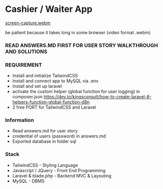 # Cashier / Waiter App
[screen-capture.webm](https://user-images.githubusercontent.com/105652124/199292958-ef6f0bd0-1b4e-4547-a312-e72a890b2a75.webm)


be patient because it takes long in some browser (video format .webm)

### READ ANSWERS.MD FIRST FOR USER STORY WALKTHROUGH AND SOLUTIONS

### REQUIREMENT
* Install and initialize TailwindCSS
* Install and connect app to MySQL via .env
* Install and set up laravel
* activate the custom helper (global function for user logging) in composer.json https://dev.to/kingsconsult/how-to-create-laravel-8-helpers-function-global-function-d8n
* 2 free PORT for TailwindCSS and Laravel

### Information
* Read answers.md for user story
* credential of users (password) in answers.md 
* Exported database in folder sql

### Stack
* TailwindCSS - Styling Language
* Javascript / JQuery - Front End Programming
* Laravel & blade.php - Backend MVC & Layouting
* MySQL - DBMS
